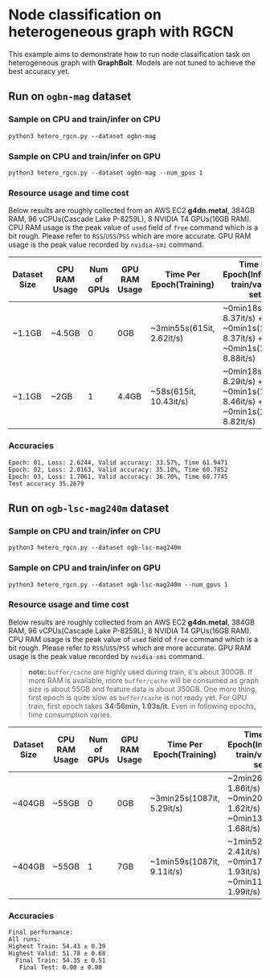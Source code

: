 # Node classification on heterogeneous graph with RGCN

This example aims to demonstrate how to run node classification task on heterogeneous graph with **GraphBolt**. Models are not tuned to achieve the best accuracy yet.

## Run on `ogbn-mag` dataset

### Sample on CPU and train/infer on CPU
```
python3 hetero_rgcn.py --dataset ogbn-mag
```

### Sample on CPU and train/infer on GPU
```
python3 hetero_rgcn.py --dataset ogbn-mag --num_gpus 1
```

### Resource usage and time cost
Below results are roughly collected from an AWS EC2 **g4dn.metal**, 384GB RAM, 96 vCPUs(Cascade Lake P-8259L), 8 NVIDIA T4 GPUs(16GB RAM). CPU RAM usage is the peak value of `used` field of `free` command which is a bit rough. Please refer to `RSS`/`USS`/`PSS` which are more accurate. GPU RAM usage is the peak value recorded by `nvidia-smi` command.

| Dataset Size | CPU RAM Usage | Num of GPUs | GPU RAM Usage | Time Per Epoch(Training) | Time Per Epoch(Inference: train/val/test set)      |
| ------------ | ------------- | ----------- | ---------- | --------- | ---------------------------    |
| ~1.1GB       | ~4.5GB        | 0           |  0GB       | ~3min55s(615it, 2.62it/s)   | ~0min18s(154it, 8.37it/s) + ~0min1s(16it, 8.37it/s) + ~0min1s(11it, 8.88it/s)   |
| ~1.1GB       | ~2GB          | 1           |  4.4GB     | ~58s(615it, 10.43it/s)   | ~0min18s(154it, 8.29it/s) + ~0min1s(16it, 8.46it/s) + ~0min1s(11it, 8.82it/s)   |

### Accuracies
```
Epoch: 01, Loss: 2.6244, Valid accuracy: 33.57%, Time 61.9471
Epoch: 02, Loss: 2.0163, Valid accuracy: 35.10%, Time 60.7852
Epoch: 03, Loss: 1.7061, Valid accuracy: 36.70%, Time 60.7745
Test accuracy 35.2679

```

## Run on `ogb-lsc-mag240m` dataset

### Sample on CPU and train/infer on CPU
```
python3 hetero_rgcn.py --dataset ogb-lsc-mag240m
```

### Sample on CPU and train/infer on GPU
```
python3 hetero_rgcn.py --dataset ogb-lsc-mag240m --num_gpus 1
```

### Resource usage and time cost
Below results are roughly collected from an AWS EC2 **g4dn.metal**, 384GB RAM, 96 vCPUs(Cascade Lake P-8259L), 8 NVIDIA T4 GPUs(16GB RAM). CPU RAM usage is the peak value of `used` field of `free` command which is a bit rough. Please refer to `RSS`/`USS`/`PSS` which are more accurate. GPU RAM usage is the peak value recorded by `nvidia-smi` command.

> **note:**
`buffer/cache` are highly used during train, it's about 300GB. If more RAM is available, more `buffer/cache` will be consumed as graph size is about 55GB and feature data is about 350GB.
One more thing, first epoch is quite slow as `buffer/cache` is not ready yet. For GPU train, first epoch takes **34:56min, 1.93s/it**.
Even in following epochs, time consumption varies.

| Dataset Size | CPU RAM Usage | Num of GPUs | GPU RAM Usage | Time Per Epoch(Training) | Time Per Epoch(Inference: train/val/test set)      |
| ------------ | ------------- | ----------- | ---------- | --------- | ---------------------------    |
| ~404GB       | ~55GB       | 0           |  0GB       | ~3min25s(1087it, 5.29it/s)  | ~2min26s(272it, 1.86it/s) + ~0min20s(34it, 1.62it/s) + ~0min13s(22it, 1.68it/s)   |
| ~404GB       | ~55GB       | 1           |  7GB       | ~1min59s(1087it, 9.11it/s)  | ~1min52s(272it, 2.41it/s) + ~0min17s(34it, 1.93it/s) + ~0min11s(22it, 1.99it/s)  |

### Accuracies
```
Final performance: 
All runs:
Highest Train: 54.43 ± 0.39
Highest Valid: 51.78 ± 0.68
  Final Train: 54.35 ± 0.51
   Final Test: 0.00 ± 0.00
```
